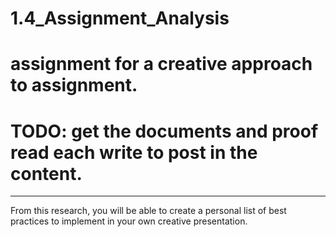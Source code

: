 # 1.4_Assignment_Analysis
# assignment for a creative approach to assignment. 
# TODO: get the documents and proof read each write to post in the content. 
------------------
From this research, you will be able to create a personal list of best practices to implement in your own creative presentation.